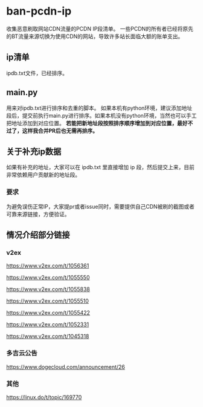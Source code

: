 # ban-pcdn-ip
收集恶意刷取网站CDN流量的PCDN IP段清单。
一些PCDN的所有者已经将原先的BT流量来源切换为使用CDN的网站，导致许多站长面临大额的账单支出。

## ip清单
ipdb.txt文件，已经排序。

## main.py
用来对ipdb.txt进行排序和去重的脚本。
如果本机有python环境，建议添加地址段后，提交前执行main.py进行排序。如果本机没有python环境，当然也可以手工把地址添加到对应位置。
**若能把新地址段按照排序顺序增加到对应位置，最好不过了，这样我合并PR后也无需再排序。**

## 关于补充ip数据
如果有补充的地址，大家可以在 ipdb.txt 里直接增加 ip 段，然后提交上来，目前非常依赖用户贡献新的地址段。
### 要求
为避免误伤正常IP，大家提pr或者issue同时，需要提供自己CDN被刷的截图或者可靠来源链接，方便验证。


## 情况介绍部分链接

### v2ex
https://www.v2ex.com/t/1056361

https://www.v2ex.com/t/1055550

https://www.v2ex.com/t/1055838

https://www.v2ex.com/t/1055510

https://www.v2ex.com/t/1055422

https://www.v2ex.com/t/1052331

https://www.v2ex.com/t/1045318

### 多吉云公告
https://www.dogecloud.com/announcement/26

### 其他
https://linux.do/t/topic/169770
